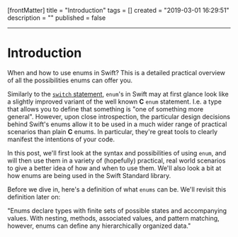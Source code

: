 [frontMatter]
title = "Introduction"
tags = []
created = "2019-03-01 16:29:51"
description = ""
published = false

---

# Introduction

When and how to use enums in Swift? This is a detailed practical
overview of all the possibilities enums can offer you.

Similarly to the [`switch`
statement](http://appventure.me/2015/08/20/swift-pattern-matching-in-detail/),
`enum`\'s in Swift may at first glance look like a slightly improved
variant of the well known **C** `enum` statement. I.e. a type that
allows you to define that something is \"one of something more
general\". However, upon close introspection, the particular design
decisions behind Swift\'s enums allow it to be used in a much wider
range of practical scenarios than plain **C** enums. In particular,
they\'re great tools to clearly manifest the intentions of your code.

In this post, we\'ll first look at the syntax and possibilities of using
`enum`, and will then use them in a variety of (hopefully) practical,
real world scenarios to give a better idea of how and when to use them.
We\'ll also look a bit at how enums are being used in the Swift Standard
library.

Before we dive in, here\'s a definition of what `enums` can be. We\'ll
revisit this definition later on:

\"Enums declare types with finite sets of possible states and
accompanying values. With nesting, methods, associated values, and
pattern matching, however, enums can define any hierarchically organized
data.\"
